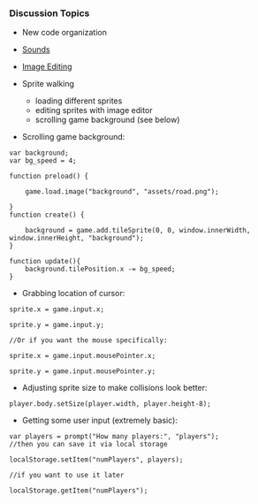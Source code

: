 ### Discussion Topics

- New code organization
- [Sounds](https://phaser.io/examples/v2/audio/sound-complete)
- [Image Editing](https://pixlr.com/editor/)


- Sprite walking 
    - loading different sprites
    - editing sprites with image editor
    - scrolling game background (see below)


- Scrolling game background:

```
var background;
var bg_speed = 4;

function preload() {

    game.load.image("background", "assets/road.png");
    
}
function create() {

    background = game.add.tileSprite(0, 0, window.innerWidth, window.innerHeight, "background");
}

function update(){
    background.tilePosition.x -= bg_speed;
}
```

- Grabbing location of cursor:
```
sprite.x = game.input.x;

sprite.y = game.input.y;

//Or if you want the mouse specifically:

sprite.x = game.input.mousePointer.x;

sprite.y = game.input.mousePointer.y;
```

- Adjusting sprite size to make collisions look better:

```
player.body.setSize(player.width, player.height-8);
```

- Getting some user input (extremely basic):
```
var players = prompt("How many players:", "players");
//then you can save it via local storage

localStorage.setItem("numPlayers", players);

//if you want to use it later

localStorage.getItem("numPlayers");
```
